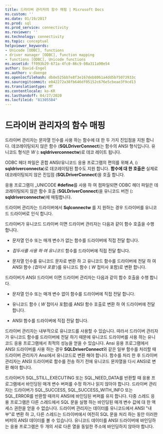 ```yaml
---
title: 드라이버 관리자의 함수 매핑 | Microsoft Docs
ms.custom: ''
ms.date: 01/19/2017
ms.prod: sql
ms.prod_service: connectivity
ms.reviewer: ''
ms.technology: connectivity
ms.topic: conceptual
helpviewer_keywords:
- Unicode [ODBC], functions
- driver manager [ODBC], function mapping
- functions [ODBC], Unicode functions
ms.assetid: ff093b29-671a-4fc0-86c9-08a311a98e54
author: David-Engel
ms.author: v-daenge
ms.openlocfilehash: db8e525bb7e8f3e167deb8061a4dd5b75073933c
ms.sourcegitcommit: e042272a38fb646df05152c676e5cbeae3f9cd13
ms.translationtype: MT
ms.contentlocale: ko-KR
ms.lasthandoff: 04/27/2020
ms.locfileid: "81305584"
---
```

# <a name="function-mapping-in-the-driver-manager"></a>드라이버 관리자의 함수 매핑
드라이버 관리자는 문자열 인수를 사용 하는 함수에 대 한 두 가지 진입점을 지원 합니다. 데코레이팅되지 않은 함수 (**SQLDriverConnect**)는 함수의 ANSI 형식입니다. 유니코드 형식은 *W* (**: sqldriverconnectw**)로 데코 레이트 됩니다.  
  
 ODBC 헤더 파일은 혼합 ANSI/유니코드 응용 프로그램의 편의를 위해 *A,* (**: sqldriverconnecta**)로 데코레이팅된 함수도 지원 합니다. **함수에 대 한 호출은** 실제로 데코레이팅되지 않은 진입점 (**SQLDriverConnect**)을 호출 합니다.  
  
 응용 프로그램이 _UNICODE **#define**를 사용 하 여 컴파일되면 ODBC 헤더 파일은 데코레이팅되지 않은 함수 호출 (**SQLDriverConnect**)을 유니코드 버전 (**: sqldriverconnectw**)에 매핑합니다.  
  
 드라이버 관리자는 드라이버에서 **Sqlconnectw** 를 지 원하는 경우 드라이버를 유니코드 드라이버로 인식 합니다.  
  
 드라이버가 유니코드 드라이버 이면 드라이버 관리자는 다음과 같이 함수 호출을 수행 합니다.  
  
-   문자열 인수 또는 매개 변수가 없는 함수를 드라이버에 직접 전달 합니다.  
  
-   *접두사를 사용 하 여 유니코드* 함수를 드라이버에 직접 전달 합니다.  
  
-   문자열 인수를 유니코드 문자로 변환 하 고 유니코드 함수를 드라이버에 전달 하 여 ANSI 함수 *(접미사 포함* )를 유니코드 함수 ( *W* 접미사 포함)로 변환 합니다.  
  
 드라이버가 ANSI 드라이버 이면 드라이버 관리자는 다음과 같이 함수 호출을 수행 합니다.  
  
-   문자열 인수 또는 매개 변수 없이 함수를 드라이버에 직접 전달 합니다.  
  
-   유니코드 함수 ( *W* 접미사 포함)를 ANSI 함수 호출로 변환 하 여 드라이버에 전달 합니다.  
  
-   ANSI 함수를 드라이버에 직접 전달 합니다.  
  
 드라이버 관리자는 내부적으로 유니코드를 사용할 수 있습니다. 따라서 드라이버 관리자가 유니코드 함수를 드라이버에 전달 하기 때문에 유니코드 드라이버를 사용 하는 유니코드 응용 프로그램에서 최적의 성능을 얻을 수 있습니다. Ansi 응용 프로그램에서 ANSI 드라이버를 사용 하는 경우 **SQLDriverConnect**와 같은 일부 함수를 처리할 때 드라이버 관리자가 Ansi에서 유니코드로 변환 해야 합니다. 함수를 처리 한 후 드라이버 관리자는 ANSI 드라이버로 함수를 전송 하기 전에 유니코드 문자열을 다시 ANSI로 변환 해야 합니다.  
  
 드라이버가 SQL_STILL_EXECUTING 또는 SQL_NEED_DATA를 반환할 때 응용 프로그램에서 바인딩된 매개 변수 버퍼를 수정 하거나 읽지 않아야 합니다. 드라이버 관리자는 드라이버가 SQL_SUCCESS, SQL_SUCCESS_WITH_INFO 또는 SQL_ERROR를 반환할 때까지 ANSI에 바인딩된 버퍼를 유지 합니다. 다중 스레드 응용 프로그램은 다른 스레드에서 SQL 문을 실행 하는 바인딩된 매개 변수 값에 대 한 액세스 권한을 얻을 수 없습니다. 드라이버 관리자는 데이터를 유니코드에서 ANSI "내부"로 변환 하 고, 다른 스레드는 드라이버에서 여전히 SQL 문을 처리 하는 동안 이러한 버퍼의 ANSI 데이터를 볼 수 있습니다. 유니코드 데이터를 ANSI 드라이버에 바인딩하는 응용 프로그램은 두 개의 서로 다른 열을 동일한 주소에 바인딩하지 않아야 합니다.
